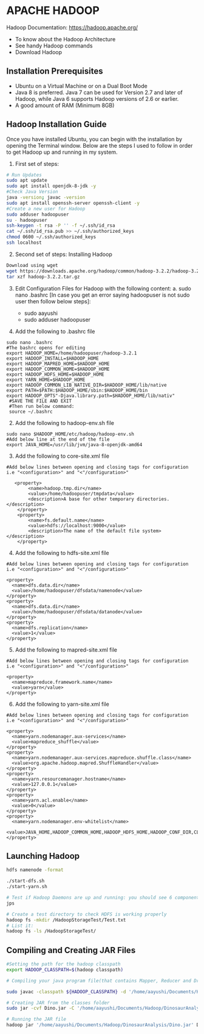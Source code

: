 # APACHE HADOOP

Hadoop Documentation: https://hadoop.apache.org/

- To know about the Hadoop Architecture
- See handy Hadoop commands
- Download Hadoop

## Installation Prerequisites 
- Ubuntu on a Virtual Machine or on a Dual Boot Mode
- Java 8 is preferred. Java 7 can be used for Version 2.7 and later of Hadoop, while Java 6 supports Hadoop versions of 2.6 or earlier.
- A good amount of RAM (Minimum 8GB)

## Hadoop Installation Guide
Once you have installed Ubuntu, you can begin with the installation by opening the Terminal window.
Below are the steps I used to follow in order to get Hadoop up and running in my system.

1. First set of steps:
```sh
# Run Updates
sudo apt update
sudo apt install openjdk-8-jdk -y
#Check Java Version
java -version; javac -version
sudo apt install openssh-server openssh-client -y
#Create a new user for Hadoop
sudo adduser hadoopuser
su - hadoopuser
ssh-keygen -t rsa -P '' -f ~/.ssh/id_rsa
cat ~/.ssh/id_rsa.pub >> ~/.ssh/authorized_keys
chmod 0600 ~/.ssh/authorized_keys
ssh localhost
```
2. Second set of steps: Installing Hadoop
```sh
Download using wget
wget https://downloads.apache.org/hadoop/common/hadoop-3.2.2/hadoop-3.2.2.tar.gz
tar xzf hadoop-3.2.2.tar.gz
```

3. Edit Configuration Files for Hadoop with the following content:
 a. sudo nano .bashrc [In case you get an error saying hadoopuser is not sudo user then follow below steps]:
    - sudo aayushi
    - sudo adduser hadoopuser 


1. Add the following to .bashrc file
```
sudo nano .bashrc
#The bashrc opens for editing
export HADOOP_HOME=/home/hadoopuser/hadoop-3.2.1
export HADOOP_INSTALL=$HADOOP_HOME
export HADOOP_MAPRED_HOME=$HADOOP_HOME
export HADOOP_COMMON_HOME=$HADOOP_HOME
export HADOOP_HDFS_HOME=$HADOOP_HOME
export YARN_HOME=$HADOOP_HOME
export HADOOP_COMMON_LIB_NATIVE_DIR=$HADOOP_HOME/lib/native
export PATH=$PATH:$HADOOP_HOME/sbin:$HADOOP_HOME/bin
export HADOOP_OPTS"-Djava.library.path=$HADOOP_HOME/lib/nativ"
 #SAVE THE FILE AND EXIT
 #Then run below command:
 source ~/.bashrc
```

2. Add the following to hadoop-env.sh file
```
sudo nano $HADOOP_HOME/etc/hadoop/hadoop-env.sh
#Add below line at the end of the file
export JAVA_HOME=/usr/lib/jvm/java-8-openjdk-amd64
```

3. Add the following to core-site.xml file
```
#Add below lines between opening and closing tags for configuration i.e "<configuration>" and "<"/configuration>"

   <property>
        <name>hadoop.tmp.dir</name>
        <value>/home/hadoopuser/tmpdata</value>
        <description>A base for other temporary directories.</description>
    </property>
    <property>
        <name>fs.default.name</name>
        <value>hdfs://localhost:9000</value>
        <description>The name of the default file system></description>
    </property>
```

4. Add the following to hdfs-site.xml file
```
#Add below lines between opening and closing tags for configuration i.e "<configuration>" and "<"/configuration>"

<property>
  <name>dfs.data.dir</name>
  <value>/home/hadoopuser/dfsdata/namenode</value>
</property>
<property>
  <name>dfs.data.dir</name>
  <value>/home/hadoopuser/dfsdata/datanode</value>
</property>
<property>
  <name>dfs.replication</name>
  <value>1</value>
</property>
```

5. Add the following to mapred-site.xml file
```
#Add below lines between opening and closing tags for configuration i.e "<configuration>" and "<"/configuration>"

<property>
  <name>mapreduce.framework.name</name>
  <value>yarn</value>
</property>
```

6. Add the following to yarn-site.xml file
```
#Add below lines between opening and closing tags for configuration i.e "<configuration>" and "<"/configuration>"

<property>
  <name>yarn.nodemanager.aux-services</name>
  <value>mapreduce_shuffle</value>
</property>
<property>
  <name>yarn.nodemanager.aux-services.mapreduce.shuffle.class</name>
  <value>org.apache.hadoop.mapred.ShuffleHandler</value>
</property>
<property>
  <name>yarn.resourcemanager.hostname</name>
  <value>127.0.0.1</value>
</property>
<property>
  <name>yarn.acl.enable</name>
  <value>0</value>
</property>
<property>
  <name>yarn.nodemanager.env-whitelist</name>
  <value>JAVA_HOME,HADOOP_COMMON_HOME,HADOOP_HDFS_HOME,HADOOP_CONF_DIR,CLASSPATH_PERPEND_DISTCACHE,HADOOP_YARN_HOME,HADOOP_MAPRED_HOME</value>
</property>
```
## Launching Hadoop

``` sh
hdfs namenode -format

./start-dfs.sh
./start-yarn.sh

# Test if Hadoop Daemons are up and running: you should see 6 components running.
jps

# Create a test directory to check HDFS is working properly
hadoop fs -mkdir /HadoopStorageTest/Test.txt
# List it:
hadoop fs -ls /HadoopStorageTest/
```

## Compiling and Creating JAR Files
 
 ```sh
 #Setting the path for the hadoop classpath
 export HADOOP_CLASSPATH=$(hadoop classpath)
 
 # Compiling your java program file(that contains Mapper, Reducer and Driver class all in one file) and placing the output of the classes in a folder named /classes in your local directory
 
 sudo javac -classpath ${HADOOP_CLASSPATH} -d '/home/aayushi/Documents/Hadoop/DinosaurAnalysis/classes' '/home/aayushi/Documents/Hadoop/DinosaurAnalysis/Dino.java'
 
 # Creating JAR from the classes folder
 sudo jar -cvf Dino.jar -C '/home/aayushi/Documents/Hadoop/DinosaurAnalysis/classes' .
 
 # Running the JAR file
 hadoop jar '/home/aayushi/Documents/Hadoop/DinosaurAnalysis/Dino.jar' Dino /DinoAnalysis/Input /DinoAnalysis/Output
 ```
